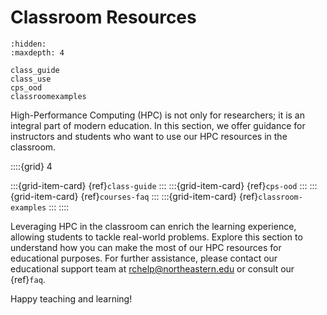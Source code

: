 # Classroom Resources
```{toctree}
:hidden:
:maxdepth: 4

class_guide
class_use
cps_ood
classroomexamples
```

High-Performance Computing (HPC) is not only for researchers; it is an integral part of modern education. In this section, we offer guidance for instructors and students who want to use our HPC resources in the classroom.

::::{grid} 4

:::{grid-item-card} {ref}`class-guide`
:::
:::{grid-item-card} {ref}`cps-ood`
:::
:::{grid-item-card} {ref}`courses-faq`
:::
:::{grid-item-card} {ref}`classroom-examples`
:::
::::

Leveraging HPC in the classroom can enrich the learning experience, allowing students to tackle real-world problems. Explore this section to understand how you can make the most of our HPC resources for educational purposes. For further assistance, please contact our educational support team at <rchelp@northeastern.edu> or consult our {ref}`faq`.

Happy teaching and learning!
